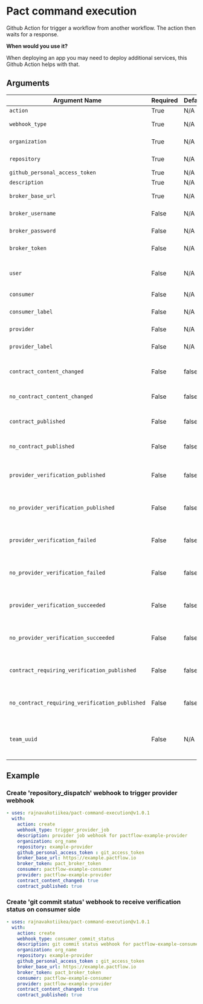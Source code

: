# Pact command execution

Github Action for trigger a workflow from another workflow. The action then waits for a response.

**When would you use it?**

When deploying an app you may need to deploy additional services, this Github Action helps with that.


## Arguments

| Argument Name                                  | Required | Default | Description                                                                        | Allowed                                              |
|------------------------------------------------|----------|---------|------------------------------------------------------------------------------------|------------------------------------------------------|
| `action`                                       | True     | N/A     | Webhook action                                                                     | **create**, **update**                               |
| `webhook_type`                                 | True     | N/A     | Type of webhook                                                                    | **trigger_provider_job**, **consumer_commit_status** |
| `organization`                                 | True     | N/A     | Name of the git organization                                                       |                                                      |
| `repository`                                   | True     | N/A     | Name of the git repository                                                         |                                                      |
| `github_personal_access_token`                 | True     | N/A     | Github access token                                                                |                                                      |
| `description`                                  | True     | N/A     | Webhook description                                                                |                                                      |
| `broker_base_url`                              | True     | N/A     | Pact_Broker/Pact_Flow  base url                                                    |                                                      |
| `broker_username`                              | False    | N/A     | Pact Broker basic auth username                                                    |                                                      |
| `broker_password`                              | False    | N/A     | Pact Broker basic auth password                                                    |                                                      |
| `broker_token`                                 | False    | N/A     | Pact Broker bearer token                                                           |                                                      |
| `user`                                         | False    | N/A     | Webhook basic auth username and password eg. username:password                     |                                                      |
| `consumer`                                     | False    | N/A     | Consumer name                                                                      |                                                      |
| `consumer_label`                               | False    | N/A     | Consumer label, mutually exclusive with consumer name                              |                                                      |
| `provider`                                     | False    | N/A     | Provider name                                                                      |                                                      |
| `provider_label`                               | False    | N/A     | Provider label, mutually exclusive with provider name                              |                                                      |
| `contract_content_changed`                     | False    | false   | Trigger this webhook when the pact content changes                                 | **true**, **false**                                  |
| `no_contract_content_changed`                  | False    | false   | Trigger this webhook when the no pact content changes                              | **true**, **false**                                  |
| `contract_published`                           | False    | false   | Trigger this webhook when a pact is published                                      | **true**, **false**                                  |
| `no_contract_published`                        | False    | false   | Trigger this webhook when no contract published                                    | **true**, **false**                                  |
| `provider_verification_published`              | False    | false   | Trigger this webhook when a provider verification result is published              | **true**, **false**                                  |
| `no_provider_verification_published`           | False    | false   | Trigger this webhook when no provider verification result published                | **true**, **false**                                  |
| `provider_verification_failed`                 | False    | false   | Trigger this webhook when a failed provider verification result is published       | **true**, **false**                                  |
| `no_provider_verification_failed`              | False    | false   | Trigger this webhook when no failed provider verification result published         | **true**, **false**                                  |
| `provider_verification_succeeded`              | False    | false   | Trigger this webhook when a successful provider verification result is published   | **true**, **false**                                  |
| `no_provider_verification_succeeded`           | False    | false   | Trigger this webhook when no successful provider verification result published     | **true**, **false**                                  |
| `contract_requiring_verification_published`    | False    | false   | Trigger this webhook when a contract is published that requires verification       | **true**, **false**                                  |
| `no_contract_requiring_verification_published` | False    | false   | Trigger this webhook when no contract is published that requires verification      | **true**, **false**                                  |
| `team_uuid`                                    | False    | N/A     | UUID of the Pactflow team to which the webhook should be assigned (Pact flow only) | Only for pact flow                                   |

## Example

### Create 'repository_dispatch' webhook to trigger provider webhook

```yaml
- uses: rajnavakotiikea/pact-command-execution@v1.0.1
  with:
    action: create
    webhook_type: trigger_provider_job
    description: provider job webhook for pactflow-example-provider
    organization: org_name
    repository: example-provider
    github_personal_access_token : git_access_token
    broker_base_url: https://example.pactflow.io
    broker_token: pact_broker_token
    consumer: pactflow-example-consumer
    provider: pactflow-example-provider
    contract_content_changed: true
    contract_published: true
```

### Create 'git commit status' webhook to receive verification status on consumer side

```yaml
- uses: rajnavakotiikea/pact-command-execution@v1.0.1
  with:
    action: create
    webhook_type: consumer_commit_status
    description: git commit status webhook for pactflow-example-consumer
    organization: org_name
    repository: example-provider
    github_personal_access_token : git_access_token
    broker_base_url: https://example.pactflow.io
    broker_token: pact_broker_token
    consumer: pactflow-example-consumer
    provider: pactflow-example-provider
    contract_content_changed: true
    contract_published: true
```

